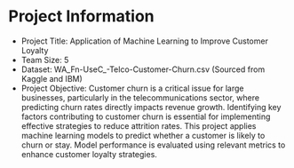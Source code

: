 # Project Information

- Project Title: Application of Machine Learning to Improve Customer Loyalty
- Team Size: 5
- Dataset: WA_Fn-UseC_-Telco-Customer-Churn.csv (Sourced from Kaggle and IBM)
- Project Objective: Customer churn is a critical issue for large businesses, particularly in the telecommunications sector, where predicting churn rates directly impacts revenue growth. Identifying key factors contributing to customer churn is essential for implementing effective strategies to reduce attrition rates.
This project applies machine learning models to predict whether a customer is likely to churn or stay. Model performance is evaluated using relevant metrics to enhance customer loyalty strategies.
